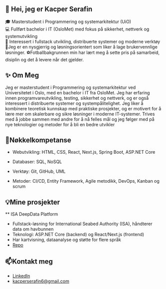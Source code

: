## 👋 Hei, jeg er Kacper Serafin

🎓 Masterstudent i Programmering og systemarkitektur (UiO)  
💻 Fullført bachelor i IT (OsloMet) med fokus på sikkerhet, nettverk og systemutvikling  
🌱 Interessert i fullstack utvikling, distribuerte systemer og moderne verktøy
🧠Jeg er en nysgjerrig og løsningsorientert som liker å lage brukervennlige løsninger.
⚽️Fotballbakgrunnen min har lært meg å sette pris på samarbeid, disiplin og det å levere når det gjelder.

## ✨ Om Meg
Jeg er masterstudent i Programmering og systemarkitektur ved Universitetet i Oslo, med en bachelor i IT fra OsloMet. Jeg har erfaring innen programvareutvikling, testing, sikkerhet og nettverk, og er også interessert i distribuerte systemer og systempålitelighet. Jeg liker å kombinere teoretisk kunnskap med praktiske prosjekter, og er motivert for å lære mer om skalerbare og sikre løsninger i moderne IT-systemer. Trives med å jobbe sammen med andre for å nå felles mål og jeg følger med på nye teknologier og metoder for å bli en bedre utvikler

## 🚀Nøkkelkompetanse 
- Webutvikling: HTML, CSS, React, Next.js, Spring Boot, ASP.NET Core

- Databaser: SQL, NoSQL

- Verktøy: Git, GitHub, UML

- Metoder: CI/CD, Entity Framework, Agile metodikk, DevOps, Kanban og scrum

## 💡Mine prosjekter
** ISA DeepData Platform

- Fullstack-løsning for International Seabed Authority (ISA), håndterer data om havbunnen
- Teknologi: ASP.NET Core (backend) og React/Next.js (frontend)
- Har kartvisning, dataanalyse og støtte for flere språk
- [Repo](https://github.com/Kacpers03/Bachelor)

## 📫Kontakt meg 
- [LinkedIn](https://www.linkedin.com/in/kacper-serafin-73b44b319/)
- [kacperserafin6@gmail.com](mailto:kacperserafin6@gmail.com)






<!--
**Kacpers03/Kacpers03** is a ✨ _special_ ✨ repository because its `README.md` (this file) appears on your GitHub profile.

Here are some ideas to get you started:

- 🔭 I’m currently working on ...
- 🌱 I’m currently learning ...
- 👯 I’m looking to collaborate on ...
- 🤔 I’m looking for help with ...
- 💬 Ask me about ...
- 📫 How to reach me: ...
- 😄 Pronouns: ...
- ⚡ Fun fact: ...
-->
